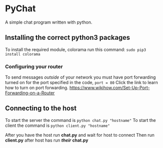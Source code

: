 # PyChat
A simple chat program written with python.

## Installing the correct python3 packages
To install the required module, 
colorama run this command: `sudo pip3 install colorama`

### Configuring your router

To send messages *outside* of your network you must have port forwarding turned on for
the port specified in the code, `port = 80`
Click the link to learn how to turn on port forwarding.
https://www.wikihow.com/Set-Up-Port-Forwarding-on-a-Router


## Connecting to the host
To start the server the command is `python chat.py "hostname"` To start the client the command
is `python client.py "hostname"`

After you have the host run **chat.py** and wait for host to connect
Then run **client.py** after host has run **_their_** **chat.py**


